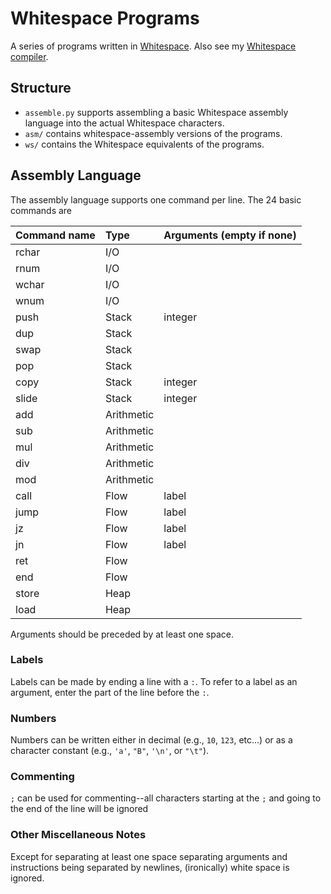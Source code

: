 # Whitespace Programs

A series of programs written in [Whitespace](https://esolangs.org/wiki/Whitespace). Also see my [Whitespace compiler](https://github.com/drebelsky/whitespace-jit). 

## Structure
* `assemble.py` supports assembling a basic Whitespace assembly language into the actual Whitespace characters.
* `asm/` contains whitespace-assembly versions of the programs.
* `ws/` contains the Whitespace equivalents of the programs.

## Assembly Language
The assembly language supports one command per line. The 24 basic commands are

Command name|Type      |Arguments (empty if none)
:-----------|:---------|:------------------------
rchar       |I/O       |
rnum        |I/O       |
wchar       |I/O       |
wnum        |I/O       |
push        |Stack     |integer
dup         |Stack     |
swap        |Stack     |
pop         |Stack     |
copy        |Stack     |integer
slide       |Stack     |integer
add         |Arithmetic|
sub         |Arithmetic|
mul         |Arithmetic|
div         |Arithmetic|
mod         |Arithmetic|
call        |Flow      |label
jump        |Flow      |label
jz          |Flow      |label
jn          |Flow      |label
ret         |Flow      |
end         |Flow      |
store       |Heap      |
load        |Heap      |

Arguments should be preceded by at least one space.

### Labels
Labels can be made by ending a line with a `:`. To refer to a label as an argument, enter the part of the line before the `:`.

### Numbers
Numbers can be written either in decimal (e.g., `10`, `123`, etc...) or as a character constant (e.g., `'a'`, `"B"`, `'\n'`, or `"\t"`).

### Commenting
`;` can be used for commenting--all characters starting at the `;` and going to the end of the line will be ignored

### Other Miscellaneous Notes
Except for separating at least one space separating arguments and instructions being separated by newlines, (ironically) white space is ignored.
